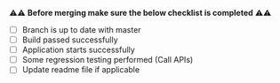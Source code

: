 ⚠️⚠️  **Before merging make sure the below checklist is completed** ⚠️⚠️

- [ ] Branch is up to date with master
- [ ] Build passed successfully
- [ ] Application starts successfully
- [ ] Some regression testing performed (Call APIs)
- [ ] Update readme file if applicable
